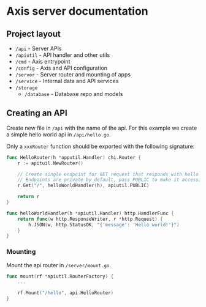 # Axis server documentation

## Project layout

- `/api` - Server APIs
- `/apiutil` - API handler and other utils
- `/cmd` - Axis entrypoint
- `/config` - Axis and API configuration
- `/server` - Server router and mounting of apps
- `/service` - Internal data and API services
- `/storage`
  - `/database` - Database repo and models

## Creating an API

Create new file in `/api` with the name of the api. For this example we create a simple hello world api in `/api/hello.go`.

Only a `xxxRouter` function should be exported with the following signature:

```go
func HelloRouter(h *apputil.Handler) chi.Router {
    r := apituil.NewRouter()

    // Create single endpoint for GET request that responds with hello
    // Endpoints are private by default, pass PUBLIC to make it accessible to everyone
    r.Get("/", helloWorldHandler(h), apiutil.PUBLIC)

    return r
}

func helloWorldHandler(h *apiutil.Handler) http.HandlerFunc {
    return func(w http.ResponseWriter, r *http.Request) {
        h.JSON(w, http.StatusOK, "{'message': 'Hello world!'}")
    }
}
```

### Mounting

Mount the api router in `/server/mount.go`.

```go
func mount(rf *apiutil.RouterFactory) {
    ...

	rf.Mount("/hello", api.HelloRouter)
}
```

